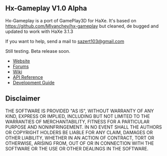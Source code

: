 ## Hx-Gameplay V1.0 Alpha

Hx-Gameplay is a port of GamePlay3D for HaXe.
It's based on https://github.com/MIvanchev/hx-gameplay but cleaned, de bugged and updated to work with HaXe 3.1.3

If you want to help, send a mail to sazert103@gmail.com

Still testing. Beta release soon.

- [Website](http://www.gameplay3d.org/)
- [Forums](http://www.gameplay3d.org/forums/)
- [Wiki](https://github.com/blackberry/GamePlay/wiki)
- [API Reference](http://blackberry.github.io/GamePlay/api/index.html)
- [Development Guide](https://github.com/blackberry/GamePlay/wiki#wiki-Development_Guide)

## Disclaimer
THE SOFTWARE IS PROVIDED "AS IS", WITHOUT WARRANTY OF ANY KIND, EXPRESS OR IMPLIED, 
INCLUDING BUT NOT LIMITED TO THE WARRANTIES OF MERCHANTABILITY, FITNESS FOR A 
PARTICULAR PURPOSE AND NONINFRINGEMENT. IN NO EVENT SHALL THE AUTHORS OR COPYRIGHT 
HOLDERS BE LIABLE FOR ANY CLAIM, DAMAGES OR OTHER LIABILITY, WHETHER IN AN ACTION OF CONTRACT, 
TORT OR OTHERWISE, ARISING FROM, OUT OF OR IN CONNECTION WITH THE SOFTWARE OR THE USE OR 
OTHER DEALINGS IN THE SOFTWARE.
